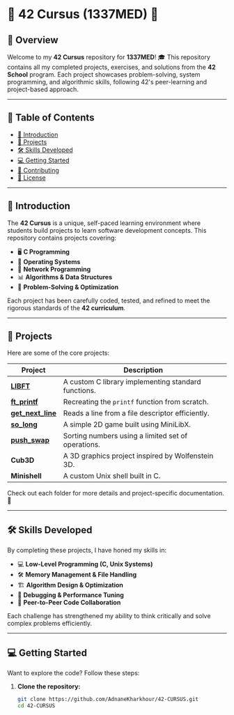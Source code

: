 # 🌟 42 Cursus (1337MED) 🌟  

## 🚀 Overview  

Welcome to my **42 Cursus** repository for **1337MED**! 🎓 This repository contains all my completed projects, exercises, and solutions from the **42 School** program. Each project showcases problem-solving, system programming, and algorithmic skills, following 42's peer-learning and project-based approach.  

---

## 📜 Table of Contents  

- [📖 Introduction](#-introduction)  
- [💼 Projects](#-projects)  
- [🛠 Skills Developed](#-skills-developed)  
- [💻 Getting Started](#-getting-started)  
- [🤝 Contributing](#-contributing)  
- [📄 License](#-license)  

---

## 📖 Introduction  

The **42 Cursus** is a unique, self-paced learning environment where students build projects to learn software development concepts. This repository contains projects covering:  

- 🖥️ **C Programming**  
- 🔧 **Operating Systems**  
- 🔗 **Network Programming**  
- 📊 **Algorithms & Data Structures**  
- 🧠 **Problem-Solving & Optimization**  

Each project has been carefully coded, tested, and refined to meet the rigorous standards of the **42 curriculum**.  

---

## 💼 Projects  

Here are some of the core projects:  

| Project       | Description |
|--------------|--------------------------------------------------|
| [**LIBFT**](https://github.com/AdnaneKharkhour/42-CURSUS/tree/main/LIBFT) | A custom C library implementing standard functions. |
| [**ft_printf**](https://github.com/AdnaneKharkhour/42-CURSUS/tree/main/ft_printf) | Recreating the `printf` function from scratch. |
| [**get_next_line**](https://github.com/AdnaneKharkhour/42-CURSUS/tree/main/get_next_line) | Reads a line from a file descriptor efficiently. |
| [**so_long**](https://github.com/AdnaneKharkhour/42-CURSUS/tree/main/so_long) | A simple 2D game built using MiniLibX. |
| [**push_swap**](https://github.com/AdnaneKharkhour/42-CURSUS/tree/main/push_swap) | Sorting numbers using a limited set of operations. |
| **Cub3D** | A 3D graphics project inspired by Wolfenstein 3D. |
| **Minishell** | A custom Unix shell built in C. |

Check out each folder for more details and project-specific documentation. 🚀  

---

## 🛠 Skills Developed  

By completing these projects, I have honed my skills in:  

- 💻 **Low-Level Programming (C, Unix Systems)**  
- 🛠 **Memory Management & File Handling**  
- 🏗 **Algorithm Design & Optimization**  
- 🐞 **Debugging & Performance Tuning**  
- 🤝 **Peer-to-Peer Code Collaboration**  

Each challenge has strengthened my ability to think critically and solve complex problems efficiently.  

---

## 💻 Getting Started  

Want to explore the code? Follow these steps:  

1. **Clone the repository:**  
   ```bash
   git clone https://github.com/AdnaneKharkhour/42-CURSUS.git
   cd 42-CURSUS

